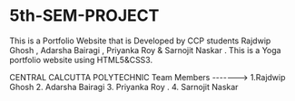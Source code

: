 # 5th-SEM-PROJECT
This is a Portfolio Website that is Developed by CCP students Rajdwip Ghosh , Adarsha Bairagi , Priyanka Roy &amp; Sarnojit Naskar . This is a Yoga portfolio website using HTML5&CSS3.

CENTRAL CALCUTTA POLYTECHNIC
Team Members ------->
1.Rajdwip Ghosh
2. Adarsha Bairagi
3. Priyanka Roy .
4. Sarnojit Naskar
